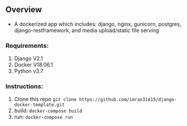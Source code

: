 ## Overview
- A dockerized app which includes: django, nginx, gunicorn, postgres, django-restframework, and media upload/static file serving

### Requirements:
1. Django V2.1
2. Docker V18.06.1
3. Python v3.7


### Instructions:

1. Clone this repo `git clone https://github.com/imran31415/django-docker-template.git`
2. build: `docker-compose build`
3. run: `docker-compose run`


